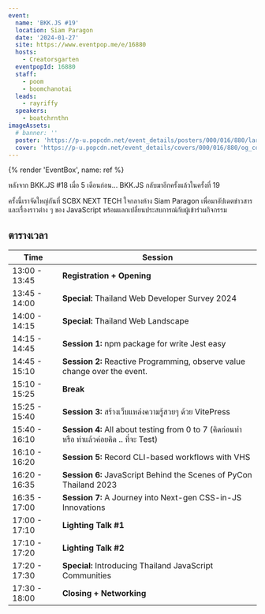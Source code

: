 ```yaml
---
event:
  name: 'BKK.JS #19'
  location: Siam Paragon
  date: '2024-01-27'
  site: https://www.eventpop.me/e/16880
  hosts:
    - Creatorsgarten
  eventpopId: 16880
  staff:
    - poom
    - boomchanotai
  leads:
    - rayriffy
  speakers:
    - boatchrnthn
imageAssets:
  # banner: ''
  poster: 'https://p-u.popcdn.net/event_details/posters/000/016/880/large/f80da03a9005242361ef54faa3f6477894d3ea2e.png?1702487967'
  cover: 'https://p-u.popcdn.net/event_details/covers/000/016/880/og_cover/a29275acd9313c6817201adff6b421511b479b9a.png?1706236732'
---
```


{% render 'EventBox', name: ref %}

หลังจาก BKK.JS #18 เมื่อ 5 เดือนก่อน... BKK.JS กลับมาอีกครั้งแล้วในครั้งที่ 19

ครั้งนี้เราจัดใหญ่กันที่ SCBX NEXT TECH ใจกลางห้าง Siam Paragon เพื่อมาอัปเดตข่าวสารและเรื่องราวต่าง ๆ ของ JavaScript พร้อมแลกเปลี่ยนประสบการณ์กับผู้เข้าร่วมกิจกรรม

## ตารางเวลา

| Time          | Session                                                                                   |
| ------------- | ----------------------------------------------------------------------------------------- |
| 13:00 - 13:45 | **Registration + Opening**                                                                |
| 13:45 - 14:00 | **Special:** Thailand Web Developer Survey 2024                                           |
| 14:00 - 14:15 | **Special:** Thailand Web Landscape                                                       |
| 14:15 - 14:45 | **Session 1:** npm package for write Jest easy                                            |
| 14:45 - 15:10 | **Session 2:** Reactive Programming, observe value change over the event.                 |
| 15:10 - 15:25 | **Break**                                                                                 |
| 15:25 - 15:40 | **Session 3:** สร้างเว็บแหล่งความรู้สวยๆ ด้วย VitePress                                   |
| 15:40 - 16:10 | **Session 4:** All about testing from 0 to 7 (คิดก่อนทำ หรือ ทำแล้วค่อยคิด .. ที่จะ Test) |
| 16:10 - 16:20 | **Session 5:** Record CLI-based workflows with VHS                                        |
| 16:20 - 16:35 | **Session 6:** JavaScript Behind the Scenes of PyCon Thailand 2023                        |
| 16:35 - 17:00 | **Session 7:** A Journey into Next-gen CSS-in-JS Innovations                              |
| 17:00 - 17:10 | **Lighting Talk #1**                                                                      |
| 17:10 - 17:20 | **Lighting Talk #2**                                                                      |
| 17:20 - 17:30 | **Special:** Introducing Thailand JavaScript Communities                                  |
| 17:30 - 18:00 | **Closing + Networking**                                                                  |
